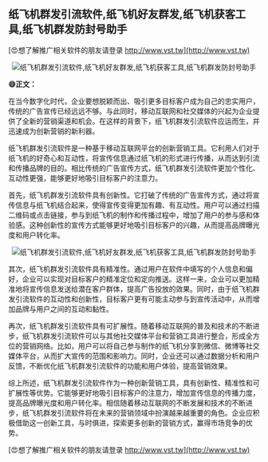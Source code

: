 ## **纸飞机群发引流软件,纸飞机好友群发,纸飞机获客工具,纸飞机群发防封号助手**

[😍想了解推广相关软件的朋友请登录 http://www.vst.tw](http://www.vst.tw)

 <center><img src="https://vst.tw/MP4/tuiguang/png/2.png" alt="纸飞机群发引流软件,纸飞机好友群发,纸飞机获客工具,纸飞机群发防封号助手"></center>

**😄正文：**

在当今数字化时代，企业要想脱颖而出、吸引更多目标客户成为自己的忠实用户，传统的广告宣传已经远远不够。与此同时，移动互联网和社交媒体的兴起为企业提供了全新的营销渠道和机会。在这样的背景下，纸飞机群发引流软件应运而生，并迅速成为创新营销的新利器。

纸飞机群发引流软件是一种基于移动互联网平台的创新营销工具。它利用人们对于纸飞机的好奇心和互动性，将宣传信息通过纸飞机的形式进行传播，从而达到引流和传播品牌的目的。相比传统的广告宣传方式，纸飞机群发引流软件更加个性化、互动性更强，能够更好地吸引目标客户的注意力。

首先，纸飞机群发引流软件具有创新性。它打破了传统的广告宣传方式，通过将宣传信息与纸飞机结合起来，使得宣传变得更加有趣、有互动性。用户可以通过扫描二维码或点击链接，参与到纸飞机的制作和传播过程中，增加了用户的参与感和体验感。这种创新性的宣传方式能够更好地吸引目标客户的兴趣，从而提高品牌曝光度和用户转化率。

 <center><img src="https://vst.tw/MP4/tuiguang/png/4.png" alt="纸飞机群发引流软件,纸飞机好友群发,纸飞机获客工具,纸飞机群发防封号助手"></center>

其次，纸飞机群发引流软件具有精准性。通过用户在软件中填写的个人信息和偏好，企业可以实现对目标客户的精准定位和定向推送。这样一来，企业可以更加精准地将宣传信息发送给潜在客户群体，提高广告投放的效果。同时，由于纸飞机群发引流软件的互动性和创新性，目标客户更有可能主动参与到宣传活动中，从而增加品牌与用户之间的互动和黏性。

再次，纸飞机群发引流软件具有可扩展性。随着移动互联网的普及和技术的不断进步，纸飞机群发引流软件可以与其他社交媒体平台和营销工具进行整合，形成全方位的营销网络。比如，用户可以将自己参与制作的纸飞机分享到微信、微博等社交媒体平台，从而扩大宣传的范围和影响力。同时，企业还可以通过数据分析和用户反馈，不断优化纸飞机群发引流软件的功能和用户体验，提高营销效果。

综上所述，纸飞机群发引流软件作为一种创新营销工具，具有创新性、精准性和可扩展性等优势。它能够更好地吸引目标客户的注意力，增加宣传信息的传播力度，提高品牌曝光度和用户转化率。相信随着移动互联网的不断发展和技术的不断进步，纸飞机群发引流软件将在未来的营销领域中扮演越来越重要的角色。企业应积极借助这一创新工具，与时俱进，探索更多创新的营销方式，赢得市场竞争的优势。

[😍想了解推广相关软件的朋友请登录 http://www.vst.tw](http://www.vst.tw)



